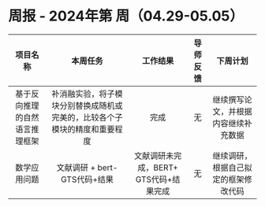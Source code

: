 # 周报 - 2024年第 周（04.29-05.05）


|  项目名称  | 本周任务 | 工作结果 | 导师反馈 |  下周计划| 
|:----------:|:--------:|:--------:|:--------:|:--------:|
|   基于反向推理的自然语言推理框架    | 补消融实验，将子模块分别替换成随机或完美的，比较各个子模块的精度和重要程度   | 完成 |无    | 继续撰写论文，并根据内容继续补充数据 |
| 数学应用问题| 文献调研 + bert-GTS代码+结果| 文献调研未完成，BERT+ GTS代码+结果完成  |无| 继续调研，根据自己拟定的框架修改代码
